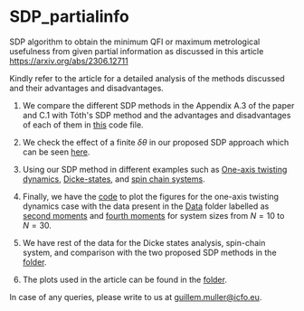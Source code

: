 # SDP_partialinfo
SDP algorithm to obtain the minimum QFI or maximum metrological usefulness from given partial information as discussed in this article https://arxiv.org/abs/2306.12711

Kindly refer to the article for a detailed analysis of the methods discussed and their advantages and disadvantages.

1. We compare the different SDP methods in the Appendix A.3 of the paper and C.1 with Tóth's SDP method and the advantages and disadvantages of each of them in [this](SDP_comparison.py) code file.

2. We check the effect of a finite $\delta\theta$ in our proposed SDP approach which can be seen [here](Finite_dtheta.py).

3. Using our SDP method in different examples such as [One-axis twisting dynamics](Oneaxistwisting.py), [Dicke-states](Dicke_states.py), and [spin chain systems](Spinchain.py).

4. Finally, we have the [code](Plots_data.py) to plot the figures for the one-axis twisting dynamics case with the data present in the [Data](Data) folder labelled as [second moments](Data/linearSS_10,30) and [fourth moments](Data/nonlinearSS_10,30) for system sizes from $N = 10$ to $N = 30$.

5. We have rest of the data for the Dicke states analysis, spin-chain system, and comparison with the two proposed SDP methods in the [folder](Data).

6. The plots used in the article can be found in the [folder](Plots).

In case of any queries, please write to us at [guillem.muller@icfo.eu](guillem.muller@icfo.eu).
